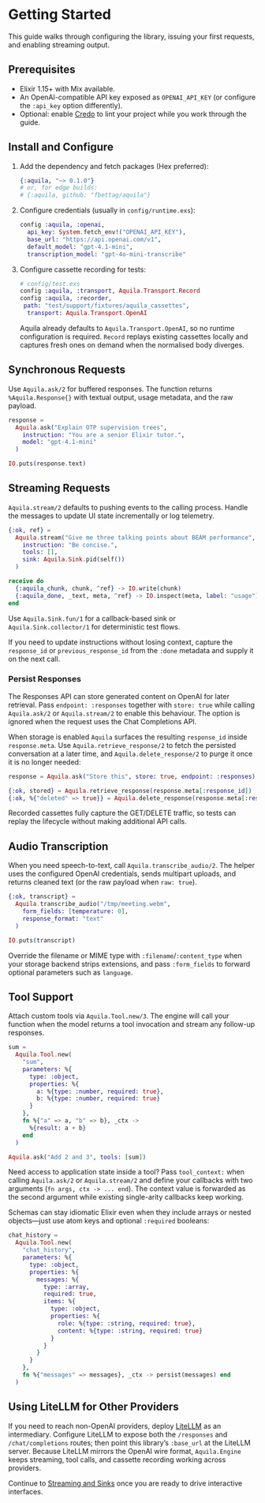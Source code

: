 # Getting Started

This guide walks through configuring the library, issuing your first
requests, and enabling streaming output.

## Prerequisites

- Elixir 1.15+ with Mix available.
- An OpenAI-compatible API key exposed as `OPENAI_API_KEY` (or configure the
  `:api_key` option differently).
- Optional: enable [Credo](code-quality.md) to lint your project while you
  work through the guide.

## Install and Configure

1. Add the dependency and fetch packages (Hex preferred):

    ```elixir
    {:aquila, "~> 0.1.0"}
    # or, for edge builds:
    # {:aquila, github: "fbettag/aquila"}
    ```

2. Configure credentials (usually in `config/runtime.exs`):

    ```elixir
    config :aquila, :openai,
      api_key: System.fetch_env!("OPENAI_API_KEY"),
      base_url: "https://api.openai.com/v1",
      default_model: "gpt-4.1-mini",
      transcription_model: "gpt-4o-mini-transcribe"
    ```

3. Configure cassette recording for tests:

   ```elixir
   # config/test.exs
   config :aquila, :transport, Aquila.Transport.Record
   config :aquila, :recorder,
    path: "test/support/fixtures/aquila_cassettes",
     transport: Aquila.Transport.OpenAI
   ```

   Aquila already defaults to `Aquila.Transport.OpenAI`, so no runtime
   configuration is required. `Record` replays existing cassettes locally and
   captures fresh ones on demand when the normalised body diverges.

## Synchronous Requests

Use `Aquila.ask/2` for buffered responses. The function returns `%Aquila.Response{}`
with textual output, usage metadata, and the raw payload.

```elixir
response =
  Aquila.ask("Explain OTP supervision trees",
    instruction: "You are a senior Elixir tutor.",
    model: "gpt-4.1-mini"
  )

IO.puts(response.text)
```

## Streaming Requests

`Aquila.stream/2` defaults to pushing events to the calling process. Handle the
messages to update UI state incrementally or log telemetry.

```elixir
{:ok, ref} =
  Aquila.stream("Give me three talking points about BEAM performance",
    instruction: "Be concise.",
    tools: [],
    sink: Aquila.Sink.pid(self())
  )

receive do
  {:aquila_chunk, chunk, ^ref} -> IO.write(chunk)
  {:aquila_done, _text, meta, ^ref} -> IO.inspect(meta, label: "usage")
end
```

Use `Aquila.Sink.fun/1` for a callback-based sink or
`Aquila.Sink.collector/1` for deterministic test flows.

If you need to update instructions without losing context, capture the
`response_id` or `previous_response_id` from the `:done` metadata and supply
it on the next call.

### Persist Responses

The Responses API can store generated content on OpenAI for later retrieval.
Pass `endpoint: :responses` together with `store: true` while calling
`Aquila.ask/2` or `Aquila.stream/2` to enable this behaviour. The option is
ignored when the request uses the Chat Completions API.

When storage is enabled `Aquila` surfaces the resulting `response_id` inside
`response.meta`. Use `Aquila.retrieve_response/2` to fetch the persisted
conversation at a later time, and `Aquila.delete_response/2` to purge it once it
is no longer needed:

```elixir
response = Aquila.ask("Store this", store: true, endpoint: :responses)

{:ok, stored} = Aquila.retrieve_response(response.meta[:response_id])
{:ok, %{"deleted" => true}} = Aquila.delete_response(response.meta[:response_id])
```

Recorded cassettes fully capture the GET/DELETE traffic, so tests can replay
the lifecycle without making additional API calls.

## Audio Transcription

When you need speech-to-text, call `Aquila.transcribe_audio/2`. The helper uses
the configured OpenAI credentials, sends multipart uploads, and returns cleaned
text (or the raw payload when `raw: true`).

```elixir
{:ok, transcript} =
  Aquila.transcribe_audio("/tmp/meeting.webm",
    form_fields: [temperature: 0],
    response_format: "text"
  )

IO.puts(transcript)
```

Override the filename or MIME type with `:filename`/`:content_type` when your
storage backend strips extensions, and pass `:form_fields` to forward optional
parameters such as `language`.

## Tool Support

Attach custom tools via `Aquila.Tool.new/3`. The engine will call your function
when the model returns a tool invocation and stream any follow-up responses.

```elixir
sum =
  Aquila.Tool.new(
    "sum",
    parameters: %{
      type: :object,
      properties: %{
        a: %{type: :number, required: true},
        b: %{type: :number, required: true}
      }
    },
    fn %{"a" => a, "b" => b}, _ctx ->
      %{result: a + b}
    end
  )

Aquila.ask("Add 2 and 3", tools: [sum])
```

Need access to application state inside a tool? Pass `tool_context:` when
calling `Aquila.ask/2` or `Aquila.stream/2` and define your callbacks with two
arguments (`fn args, ctx -> ... end`). The context value is forwarded as the
second argument while existing single-arity callbacks keep working.

Schemas can stay idiomatic Elixir even when they include arrays or nested
objects—just use atom keys and optional `:required` booleans:

```elixir
chat_history =
  Aquila.Tool.new(
    "chat_history",
    parameters: %{
      type: :object,
      properties: %{
        messages: %{
          type: :array,
          required: true,
          items: %{
            type: :object,
            properties: %{
              role: %{type: :string, required: true},
              content: %{type: :string, required: true}
            }
          }
        }
      }
    },
    fn %{"messages" => messages}, _ctx -> persist(messages) end
  )
```

## Using LiteLLM for Other Providers

If you need to reach non-OpenAI providers, deploy
[LiteLLM](https://docs.litellm.ai/docs/) as an intermediary. Configure LiteLLM
to expose both the `/responses` and `/chat/completions` routes; then point this
library’s `:base_url` at the LiteLLM server. Because LiteLLM mirrors the
OpenAI wire format, `Aquila.Engine` keeps streaming, tool calls, and cassette
recording working across providers.

Continue to [Streaming and Sinks](streaming-and-sinks.md) once you are ready
to drive interactive interfaces.
